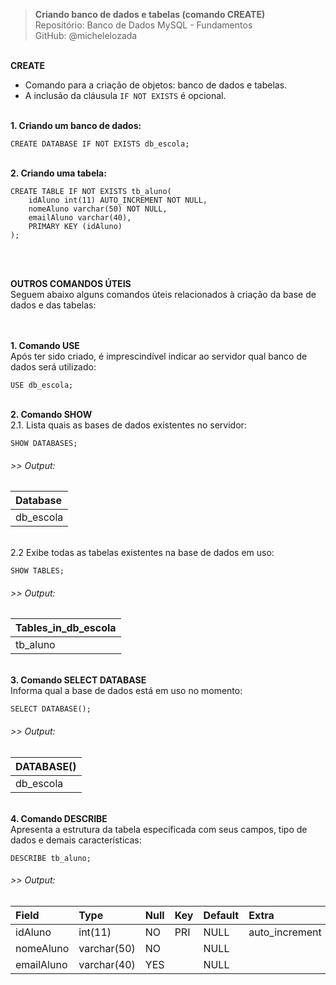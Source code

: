 > **Criando banco de dados e tabelas (comando CREATE)**     
> Repositório: Banco de Dados MySQL - Fundamentos  
> GitHub: @michelelozada
&nbsp;
     
&nbsp;     
**CREATE**  
* Comando para a criação de objetos: banco de dados e tabelas.
* A inclusão da cláusula `IF NOT EXISTS` é opcional.
&nbsp;
     
&nbsp;    
**1. Criando um banco de dados:**
```mysql
CREATE DATABASE IF NOT EXISTS db_escola;
```
&nbsp;
&nbsp;    
**2. Criando uma tabela:**
```mysql
CREATE TABLE IF NOT EXISTS tb_aluno(
	idAluno int(11) AUTO_INCREMENT NOT NULL,
	nomeAluno varchar(50) NOT NULL,
	emailAluno varchar(40), 
	PRIMARY KEY (idAluno)
);
```
&nbsp;
     
&nbsp;   
**OUTROS COMANDOS ÚTEIS**  
Seguem abaixo alguns comandos úteis relacionados à criação da base de dados e das tabelas:  
&nbsp;
     
&nbsp;   
**1. Comando USE**  
Após ter sido criado, é imprescindível indicar ao servidor qual banco de dados será utilizado:    
```mysql
USE db_escola;
```
&nbsp;
&nbsp;  
**2. Comando SHOW**  
2.1. Lista quais as bases de dados existentes no servidor:        
```mysql
SHOW DATABASES;
```
###### >> Output:  
| Database  |
| :---      |
| db_escola | 

&nbsp;
&nbsp;  
2.2 Exibe todas as tabelas existentes na base de dados em uso:     
```mysql
SHOW TABLES;
```
###### >> Output:  
| Tables_in_db_escola  |
| :---    		       |
| tb_aluno             | 

&nbsp;
&nbsp;  
**3. Comando SELECT DATABASE**  
Informa qual a base de dados está em uso no momento:    
```mysql
SELECT DATABASE();
```
###### >> Output:  
| DATABASE()  |
| :---        |
| db_escola   | 

&nbsp;
&nbsp;  
**4. Comando DESCRIBE**  
Apresenta a estrutura da tabela especificada com seus campos, tipo de dados e demais características: 
```mysql
DESCRIBE tb_aluno;
```
###### >> Output:  
| Field       | Type        | Null | Key  | Default | Extra          |
| :---        | :--         | :--- | :--- | :---    | :---           |
| idAluno	  | int(11)	    | NO   | PRI  | NULL    | auto_increment |	
| nomeAluno   | varchar(50) | NO   |      | NULL    |			     |
| emailAluno  | varchar(40) | YES  |	  | NULL    |		         |